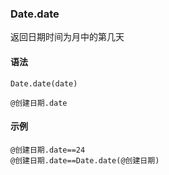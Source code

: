 ### Date.date

返回日期时间为月中的第几天

#### 语法

```
Date.date(date)

@创建日期.date

```

#### 示例

```
@创建日期.date==24
@创建日期.date==Date.date(@创建日期)
```